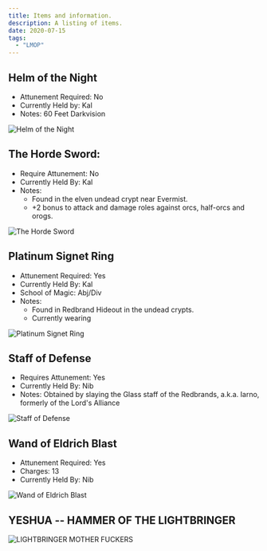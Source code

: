 ```yaml
---
title: Items and information.
description: A listing of items.
date: 2020-07-15
tags:
  - "LMOP"
---
```


## Helm of the Night
* Attunement Required:  No
* Currently Held by:  Kal
* Notes:  60 Feet Darkvision

![Helm of the Night](/images/helmofnight.PNG)

## The Horde Sword:
* Require Attunement:  No
* Currently Held By:  Kal
* Notes:  
    * Found in the elven undead crypt near Evermist.
    * +2 bonus to attack and damage roles against orcs, half-orcs and orogs.

![The Horde Sword](/images/hordesword.PNG)

## Platinum Signet Ring
* Attunement Required:  Yes
* Currently Held By:  Kal
* School of Magic:  Abj/Div
* Notes:
    * Found in Redbrand Hideout in the undead crypts.
    * Currently wearing

![Platinum Signet Ring](/images/platinumsignetring.png)

## Staff of Defense
* Requires Attunement:  Yes
* Currently Held By:  Nib
* Notes:  Obtained by slaying the Glass staff of the Redbrands, a.k.a. Iarno, formerly of the Lord's Alliance

![Staff of Defense](/images/staffofthed.PNG)

## Wand of Eldrich Blast

* Attunement Required:  Yes 
* Charges:  13
* Currently Held By:  Nib


![Wand of Eldrich Blast](/images/wandofeldrichblast.PNG)

## YESHUA -- HAMMER OF THE LIGHTBRINGER

![LIGHTBRINGER MOTHER FUCKERS](/images/Yeshua.png)